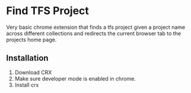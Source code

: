 # Find TFS Project

Very basic chrome extension that finds a tfs project given a project name across different collections and redirects the current browser tab to the projects home page.

## Installation

1. Download CRX
1. Make sure developer mode is enabled in chrome.  
1. Install crx
